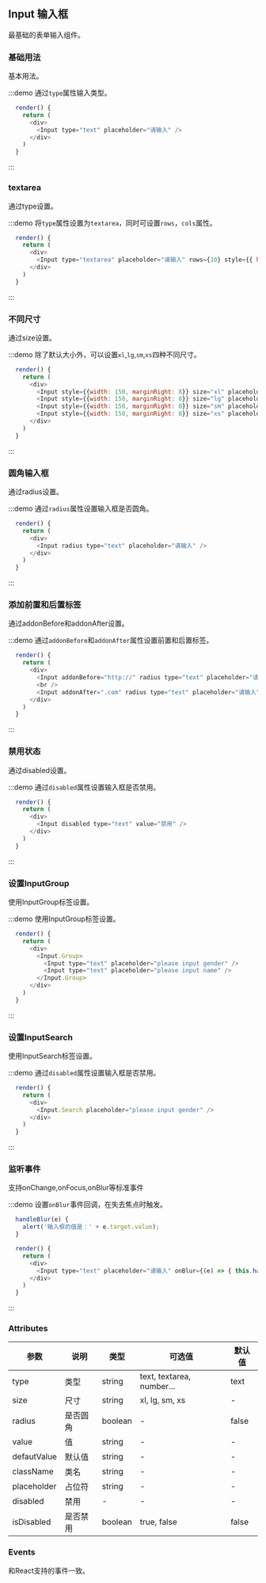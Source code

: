 ## Input 输入框

最基础的表单输入组件。

### 基础用法

基本用法。

:::demo 通过`type`属性输入类型。
```js
  render() {
    return (
      <div>
        <Input type="text" placeholder="请输入" />
      </div>
    )
  }
```
:::

### textarea

通过type设置。

:::demo 将`type`属性设置为`textarea`，同时可设置`rows`，`cols`属性。
```js
  render() {
    return (
      <div>
        <Input type="textarea" placeholder="请输入" rows={10} style={{ height: 200 }}/>
      </div>
    )
  }
```
:::

### 不同尺寸

通过size设置。

:::demo 除了默认大小外，可以设置`xl`,`lg`,`sm`,`xs`四种不同尺寸。
```js
  render() {
    return (
      <div>
        <Input style={{width: 150, marginRight: 8}} size="xl" placeholder="请输入" />
        <Input style={{width: 150, marginRight: 8}} size="lg" placeholder="请输入" />
        <Input style={{width: 150, marginRight: 8}} size="sm" placeholder="请输入" />
        <Input style={{width: 150, marginRight: 8}} size="xs" placeholder="请输入" />
      </div>
    )
  }
```
:::

### 圆角输入框

通过radius设置。

:::demo 通过`radius`属性设置输入框是否圆角。
```js
  render() {
    return (
      <div>
        <Input radius type="text" placeholder="请输入" />
      </div>
    )
  }
```
:::


### 添加前置和后置标签

通过addonBefore和addonAfter设置。

:::demo 通过`addonBefore`和`addonAfter`属性设置前置和后置标签。
```js
  render() {
    return (
      <div>
        <Input addonBefore="http://" radius type="text" placeholder="请输入" />
        <br />
        <Input addonAfter=".com" radius type="text" placeholder="请输入" />
      </div>
    )
  }
```
:::


### 禁用状态

通过disabled设置。

:::demo 通过`disabled`属性设置输入框是否禁用。
```js
  render() {
    return (
      <div>
        <Input disabled type="text" value="禁用" />
      </div>
    )
  }
```
:::


### 设置InputGroup

使用InputGroup标签设置。

:::demo 使用InputGroup标签设置。
```js
  render() {
    return (
      <div>
        <Input.Group>
          <Input type="text" placeholder="please input gender" />
          <Input type="text" placeholder="please input name" />
        </Input.Group>
      </div>
    )
  }
```
:::

### 设置InputSearch

使用InputSearch标签设置。

:::demo 通过`disabled`属性设置输入框是否禁用。
```js
  render() {
    return (
      <div>
        <Input.Search placeholder="please input gender" />
      </div>
    )
  }
```
:::

### 监听事件

支持onChange,onFocus,onBlur等标准事件

:::demo 设置`onBlur`事件回调，在失去焦点时触发。
```js
  handleBlur(e) {
    alert('输入框的值是：' + e.target.value);
  }

  render() {
    return (
      <div>
        <Input type="text" placeholder="请输入" onBlur={(e) => { this.handleBlur(e); }} />
      </div>
    )
  }
```
:::

### Attributes
| 参数      | 说明    | 类型      | 可选值       | 默认值   |
|---------- |-------- |---------- |-------------  |-------- |
| type     | 类型   | string  |   text, textarea, number...           |    text     |
| size     | 尺寸   | string  |   xl, lg, sm, xs        |    -     |
| radius     | 是否圆角   | boolean  |   -     |    false   |
| value     | 值   | string  |   -        |    -     |
| defautValue     | 默认值  | string  |   -     |    -     |
| className     | 类名   | string  |   -   |    -     |
| placeholder     | 占位符   | string  |   -      |    -     |
| disabled  | 禁用    | -   | -  | -   |
| isDisabled  | 是否禁用    | boolean   | true, false   | false   |


### Events

和React支持的事件一致。